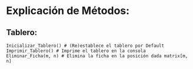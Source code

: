 # Explicación de Métodos:

## Tablero:
```
Inicializar_Tablero() # (Re)establece el tablero por Default
Imprimir_Tablero() # Imprime el tablero en la consola
Eliminar_Ficha(m, n) # Elimina la ficha en la posición dada matrix[m, n]
```